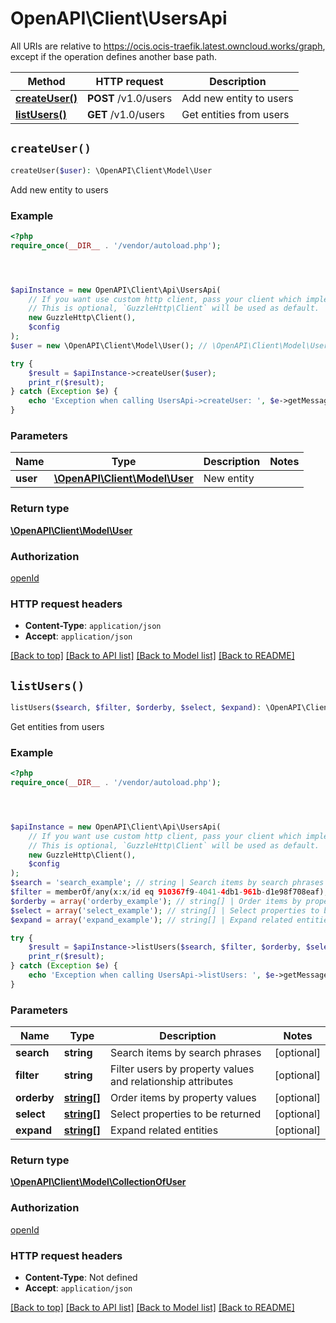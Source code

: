 # OpenAPI\Client\UsersApi

All URIs are relative to https://ocis.ocis-traefik.latest.owncloud.works/graph, except if the operation defines another base path.

| Method | HTTP request | Description |
| ------------- | ------------- | ------------- |
| [**createUser()**](UsersApi.md#createUser) | **POST** /v1.0/users | Add new entity to users |
| [**listUsers()**](UsersApi.md#listUsers) | **GET** /v1.0/users | Get entities from users |


## `createUser()`

```php
createUser($user): \OpenAPI\Client\Model\User
```

Add new entity to users

### Example

```php
<?php
require_once(__DIR__ . '/vendor/autoload.php');




$apiInstance = new OpenAPI\Client\Api\UsersApi(
    // If you want use custom http client, pass your client which implements `GuzzleHttp\ClientInterface`.
    // This is optional, `GuzzleHttp\Client` will be used as default.
    new GuzzleHttp\Client(),
    $config
);
$user = new \OpenAPI\Client\Model\User(); // \OpenAPI\Client\Model\User | New entity

try {
    $result = $apiInstance->createUser($user);
    print_r($result);
} catch (Exception $e) {
    echo 'Exception when calling UsersApi->createUser: ', $e->getMessage(), PHP_EOL;
}
```

### Parameters

| Name | Type | Description  | Notes |
| ------------- | ------------- | ------------- | ------------- |
| **user** | [**\OpenAPI\Client\Model\User**](../Model/User.md)| New entity | |

### Return type

[**\OpenAPI\Client\Model\User**](../Model/User.md)

### Authorization

[openId](../../README.md#openId)

### HTTP request headers

- **Content-Type**: `application/json`
- **Accept**: `application/json`

[[Back to top]](#) [[Back to API list]](../../README.md#endpoints)
[[Back to Model list]](../../README.md#models)
[[Back to README]](../../README.md)

## `listUsers()`

```php
listUsers($search, $filter, $orderby, $select, $expand): \OpenAPI\Client\Model\CollectionOfUser
```

Get entities from users

### Example

```php
<?php
require_once(__DIR__ . '/vendor/autoload.php');




$apiInstance = new OpenAPI\Client\Api\UsersApi(
    // If you want use custom http client, pass your client which implements `GuzzleHttp\ClientInterface`.
    // This is optional, `GuzzleHttp\Client` will be used as default.
    new GuzzleHttp\Client(),
    $config
);
$search = 'search_example'; // string | Search items by search phrases
$filter = memberOf/any(x:x/id eq 910367f9-4041-4db1-961b-d1e98f708eaf); // string | Filter users by property values and relationship attributes
$orderby = array('orderby_example'); // string[] | Order items by property values
$select = array('select_example'); // string[] | Select properties to be returned
$expand = array('expand_example'); // string[] | Expand related entities

try {
    $result = $apiInstance->listUsers($search, $filter, $orderby, $select, $expand);
    print_r($result);
} catch (Exception $e) {
    echo 'Exception when calling UsersApi->listUsers: ', $e->getMessage(), PHP_EOL;
}
```

### Parameters

| Name | Type | Description  | Notes |
| ------------- | ------------- | ------------- | ------------- |
| **search** | **string**| Search items by search phrases | [optional] |
| **filter** | **string**| Filter users by property values and relationship attributes | [optional] |
| **orderby** | [**string[]**](../Model/string.md)| Order items by property values | [optional] |
| **select** | [**string[]**](../Model/string.md)| Select properties to be returned | [optional] |
| **expand** | [**string[]**](../Model/string.md)| Expand related entities | [optional] |

### Return type

[**\OpenAPI\Client\Model\CollectionOfUser**](../Model/CollectionOfUser.md)

### Authorization

[openId](../../README.md#openId)

### HTTP request headers

- **Content-Type**: Not defined
- **Accept**: `application/json`

[[Back to top]](#) [[Back to API list]](../../README.md#endpoints)
[[Back to Model list]](../../README.md#models)
[[Back to README]](../../README.md)
